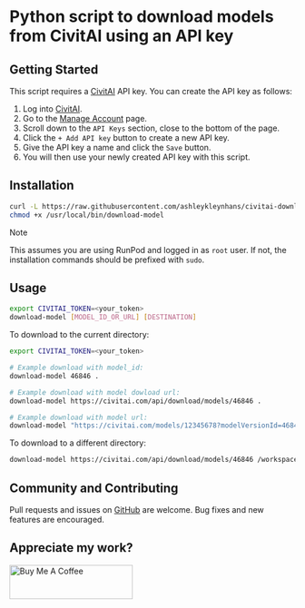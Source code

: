 # Python script to download models from CivitAI using an API key

## Getting Started

This script requires a [CivitAI](https://civitai.com/user/account)
API key.  You can create the API key as follows:

1. Log into [CivitAI](https://civitai.com).
2. Go to the [Manage Account](https://civitai.com/user/account) page.
3. Scroll down to the `API Keys` section, close to the bottom of the page.
4. Click the `+ Add API key` button to create a new API key.
5. Give the API key a name and click the `Save` button.
6. You will then use your newly created API key with this script.

## Installation

```bash
curl -L https://raw.githubusercontent.com/ashleykleynhans/civitai-downloader/main/download.py -o /usr/local/bin/download-model
chmod +x /usr/local/bin/download-model
```

> [!NOTE]
> This assumes you are using RunPod and logged in as `root`
> user.  If not, the installation commands should be prefixed
> with `sudo`.

## Usage

```bash
export CIVITAI_TOKEN=<your_token>
download-model [MODEL_ID_OR_URL] [DESTINATION]
```

To download to the current directory:

```bash
export CIVITAI_TOKEN=<your_token>

# Example download with model_id:
download-model 46846 .

# Example download with model dowload url:
download-model https://civitai.com/api/download/models/46846 .

# Example download with model url:
download-model "https://civitai.com/models/12345678?modelVersionId=46846" .
```

To download to a different directory:

```bash
download-model https://civitai.com/api/download/models/46846 /workspace/stable-diffusion-webui/models/Stable-diffusion
```

## Community and Contributing

Pull requests and issues on [GitHub](https://github.com/ashleykleynhans/civitai-downloader)
are welcome. Bug fixes and new features are encouraged.

## Appreciate my work?

<a href="https://www.buymeacoffee.com/ashleyk" target="_blank"><img src="https://cdn.buymeacoffee.com/buttons/v2/default-yellow.png" alt="Buy Me A Coffee" style="height: 60px !important;width: 217px !important;" ></a>

